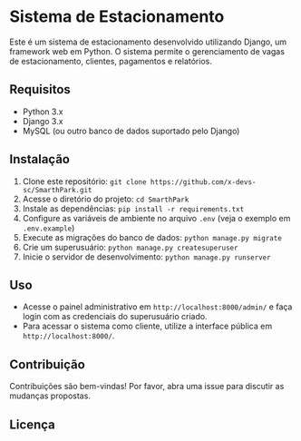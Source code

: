 # Sistema de Estacionamento

Este é um sistema de estacionamento desenvolvido utilizando Django, um framework web em Python. O sistema permite o gerenciamento de vagas de estacionamento, clientes, pagamentos e relatórios.

## Requisitos

- Python 3.x
- Django 3.x
- MySQL (ou outro banco de dados suportado pelo Django)

## Instalação

1. Clone este repositório: `git clone https://github.com/x-devs-sc/SmarthPark.git`
2. Acesse o diretório do projeto: `cd SmarthPark`
3. Instale as dependências: `pip install -r requirements.txt`
4. Configure as variáveis de ambiente no arquivo `.env` (veja o exemplo em `.env.example`)
5. Execute as migrações do banco de dados: `python manage.py migrate`
6. Crie um superusuário: `python manage.py createsuperuser`
7. Inicie o servidor de desenvolvimento: `python manage.py runserver`

## Uso

- Acesse o painel administrativo em `http://localhost:8000/admin/` e faça login com as credenciais do superusuário criado.
- Para acessar o sistema como cliente, utilize a interface pública em `http://localhost:8000/`.

## Contribuição

Contribuições são bem-vindas! Por favor, abra uma issue para discutir as mudanças propostas.

## Licença
